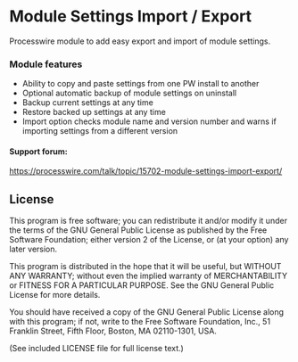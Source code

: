 Module Settings Import / Export
===============================

Processwire module to add easy export and import of module settings.

### Module features

* Ability to copy and paste settings from one PW install to another
* Optional automatic backup of module settings on uninstall
* Backup current settings at any time
* Restore backed up settings at any time
* Import option checks module name and version number and warns if importing settings from a different version


#### Support forum:

https://processwire.com/talk/topic/15702-module-settings-import-export/


## License

This program is free software; you can redistribute it and/or
modify it under the terms of the GNU General Public License
as published by the Free Software Foundation; either version 2
of the License, or (at your option) any later version.

This program is distributed in the hope that it will be useful,
but WITHOUT ANY WARRANTY; without even the implied warranty of
MERCHANTABILITY or FITNESS FOR A PARTICULAR PURPOSE.  See the
GNU General Public License for more details.

You should have received a copy of the GNU General Public License
along with this program; if not, write to the Free Software
Foundation, Inc., 51 Franklin Street, Fifth Floor, Boston, MA  02110-1301, USA.

(See included LICENSE file for full license text.)